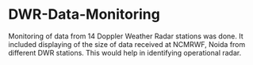 # DWR-Data-Monitoring
Monitoring of data from 14 Doppler Weather Radar stations was done. It included displaying of the size of data received at NCMRWF, Noida from different DWR stations. This would help in identifying operational radar.
